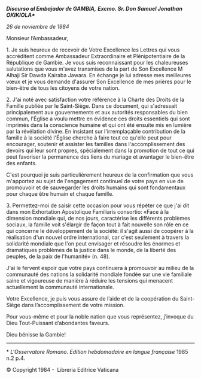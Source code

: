 ***Discurso al Embajador de GAMBIA,*** ***Excmo. Sr. Don Samuel Jonathan OKIKIOLA\****

*26 de noviembre de 1984*

Monsieur l’Ambassadeur,

1\. Je suis heureux de recevoir de Votre Excellence les Lettres qui vous accréditent comme Ambassadeur Extraordinaire et Plénipotentiaire de la République de Gambie. Je vous suis reconnaissant pour les chaleureuses salutations que vous m'avez transmises de la part de Son Excellence M Alhaji Sir Dawda Kairaba Jawara. En échange je lui adresse mes meilleures vœux et je vous demande d'assurer Son Excellence de mes prières pour le bien-être de tous les citoyens de votre nation.

2\. J'ai noté avec satisfaction votre référence à la Charte des Droits de la Famille publiée par le Saint-Siège. Dans ce document, qui s'adressait principalement aux gouvernements et aux autorités responsables du bien commun, l'Église a voulu mettre en évidence ces droits essentiels qui sont imprimés dans la conscience humaine et qui ont été ensuite mis en lumière par la révélation divine. En insistant sur l'irremplaçable contribution de la famille à la société l'Église cherche à faire tout ce qu'elle peut pour encourager, soutenir et assister les familles dans l'accomplissement des devoirs qui leur sont propres, spécialement dans la promotion de tout ce qui peut favoriser la permanence des liens du mariage et avantager le bien-être des enfants.

C'est pourquoi je suis particulièrement heureux de la confirmation que vous m'apportez au sujet de l'engagement continuel de votre pays en vue de promouvoir et de sauvegarder les droits humains qui sont fondamentaux pour chaque être humain et chaque famille.

3\. Permettez-moi de saisir cette occasion pour vous répéter ce que j'ai dit dans mon Exhortation Apostolique Familiaris consortio: «Face à la dimension mondiale qui, de nos jours, caractérise les différents problèmes sociaux, la famille voit s'élargir de façon tout à fait nouvelle son rôle en ce qui concerne le développement de la société: il s'agit aussi de coopérer à la réalisation d'un nouvel ordre international, car c'est seulement à travers la solidarité mondiale que l'on peut envisager et résoudre les énormes et dramatiques problèmes de la justice dans le monde, de la liberté des peuples, de la paix de l'humanité» (n. 48).

J'ai le fervent espoir que votre pays continuera à promouvoir au milieu de la communauté des nations la solidarité mondiale fondée sur une vie familiale saine et vigoureuse de manière à réduire les tensions qui menacent actuellement la communauté internationale.

Votre Excellence, je puis vous assure de l’aide et de la coopération du Saint-Siège dans l’accomplissement de votre mission.

Pour vous-même et pour la noble nation que vous représentez, j’invoque du Dieu Tout-Puissant d’abondantes faveurs.

Dieu bénisse la Gambie!

* * *

\* *L'Osservatore Romano. Edition hebdomadaire en langue française* 1985 n.2 p.4.

© Copyright 1984 -  Libreria Editrice Vaticana